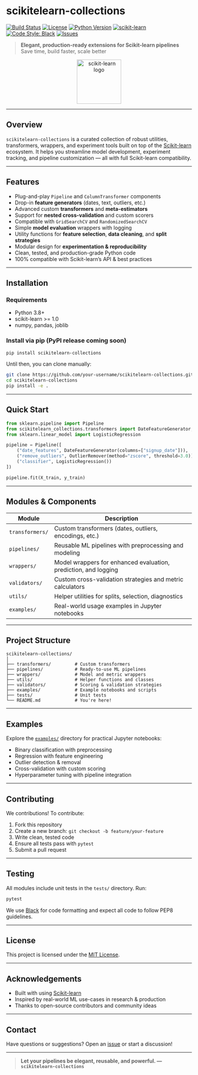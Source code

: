 
# scikitelearn-collections

[![Build Status](https://img.shields.io/github/actions/workflow/status/your-username/scikitelearn-collections/ci.yml?branch=main)](https://github.com/your-username/scikitelearn-collections/actions)
[![License](https://img.shields.io/github/license/your-username/scikitelearn-collections)](LICENSE)
[![Python Version](https://img.shields.io/badge/python-3.8%2B-blue)](https://www.python.org/)
[![scikit-learn](https://img.shields.io/badge/scikit--learn-%3E=1.0-orange)](https://scikit-learn.org)
[![Code Style: Black](https://img.shields.io/badge/code%20style-black-000000.svg)](https://github.com/psf/black)
[![Issues](https://img.shields.io/github/issues/your-username/scikitelearn-collections)](https://github.com/your-username/scikitelearn-collections/issues)

> **Elegant, production-ready extensions for Scikit-learn pipelines**  
> Save time, build faster, scale better 

<p align="center">
  <img src="https://upload.wikimedia.org/wikipedia/commons/0/05/Scikit_learn_logo_small.svg" width="120" alt="scikit-learn logo" />
</p>

---

##  Overview

`scikitelearn-collections` is a curated collection of robust utilities, transformers, wrappers, and experiment tools built on top of the [Scikit-learn](https://scikit-learn.org/) ecosystem. It helps you streamline model development, experiment tracking, and pipeline customization — all with full Scikit-learn compatibility.

---

##  Features

-  Plug-and-play `Pipeline` and `ColumnTransformer` components  
-  Drop-in **feature generators** (dates, text, outliers, etc.)  
-  Advanced custom **transformers** and **meta-estimators**  
-  Support for **nested cross-validation** and custom scorers  
-  Compatible with `GridSearchCV` and `RandomizedSearchCV`  
-  Simple **model evaluation** wrappers with logging  
-  Utility functions for **feature selection**, **data cleaning**, and **split strategies**  
-  Modular design for **experimentation & reproducibility**  
-  Clean, tested, and production-grade Python code  
-  100% compatible with Scikit-learn’s API & best practices  

---

##  Installation

### Requirements

- Python 3.8+  
- scikit-learn >= 1.0  
- numpy, pandas, joblib  

### Install via pip (PyPI release coming soon)

```bash
pip install scikitelearn-collections
````

Until then, you can clone manually:

```bash
git clone https://github.com/your-username/scikitelearn-collections.git
cd scikitelearn-collections
pip install -e .
```

---

##  Quick Start

```python
from sklearn.pipeline import Pipeline
from scikitelearn_collections.transformers import DateFeatureGenerator, OutlierRemover
from sklearn.linear_model import LogisticRegression

pipeline = Pipeline([
    ("date_features", DateFeatureGenerator(columns=["signup_date"])),
    ("remove_outliers", OutlierRemover(method="zscore", threshold=3.0)),
    ("classifier", LogisticRegression())
])

pipeline.fit(X_train, y_train)
```

---

##  Modules & Components

| Module          | Description                                                     |
| --------------- | --------------------------------------------------------------- |
| `transformers/` | Custom transformers (dates, outliers, encodings, etc.)          |
| `pipelines/`    | Reusable ML pipelines with preprocessing and modeling           |
| `wrappers/`     | Model wrappers for enhanced evaluation, prediction, and logging |
| `validators/`   | Custom cross-validation strategies and metric calculators       |
| `utils/`        | Helper utilities for splits, selection, diagnostics             |
| `examples/`     | Real-world usage examples in Jupyter notebooks                  |

---

##  Project Structure

```text
scikitelearn-collections/
│
├── transformers/         # Custom transformers
├── pipelines/            # Ready-to-use ML pipelines
├── wrappers/             # Model and metric wrappers
├── utils/                # Helper functions and classes
├── validators/           # Scoring & validation strategies
├── examples/             # Example notebooks and scripts
├── tests/                # Unit tests
└── README.md             # You're here!
```

---

##  Examples

Explore the [`examples/`](examples/) directory for practical Jupyter notebooks:

*  Binary classification with preprocessing
*  Regression with feature engineering
*  Outlier detection & removal
*  Cross-validation with custom scoring
*  Hyperparameter tuning with pipeline integration

---

##  Contributing

We  contributions! To contribute:

1. Fork this repository
2. Create a new branch: `git checkout -b feature/your-feature`
3. Write clean, tested code
4. Ensure all tests pass with `pytest`
5. Submit a pull request 

---

##  Testing

All modules include unit tests in the `tests/` directory. Run:

```bash
pytest
```

We use [Black](https://github.com/psf/black) for code formatting and expect all code to follow PEP8 guidelines.

---

##  License

This project is licensed under the [MIT License](LICENSE).

---

##  Acknowledgements

* Built with  using [Scikit-learn](https://github.com/scikit-learn/scikit-learn)
* Inspired by real-world ML use-cases in research & production
* Thanks to open-source contributors and community ideas

---

##  Contact

Have questions or suggestions?
Open an [issue](https://github.com/your-username/scikitelearn-collections/issues) or start a discussion!

---

> **Let your pipelines be elegant, reusable, and powerful. — `scikitelearn-collections`**

```
